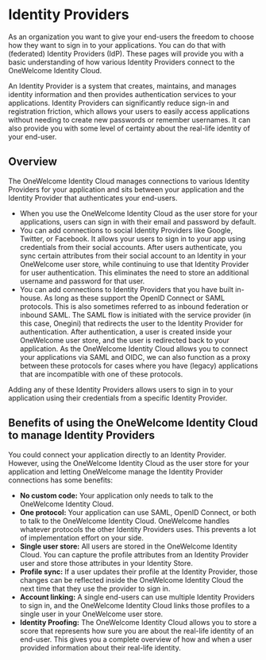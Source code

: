 # Identity Providers

As an organization you want to give your end-users the freedom to choose how they want to sign in to your applications. You can do that with (federated) Identity Providers (IdP). These pages will provide you with a basic understanding of how various Identity Providers connect to the OneWelcome Identity Cloud.

An Identity Provider is a system that creates, maintains, and manages identity information and then provides authentication services to your applications. Identity Providers can significantly reduce sign-in and registration friction, which allows your users to easily access applications without needing to create new passwords or remember usernames. It can also provide you with some level of certainty about the real-life identity of your end-user.

## Overview

The OneWelcome Identity Cloud manages connections to various Identity Providers for your application and sits between your application and the Identity Provider that authenticates your end-users.

- When you use the OneWelcome Identity Cloud as the user store for your applications, users can sign in with their email and password by default.
- You can add connections to social Identity Providers like Google, Twitter, or Facebook. It allows your users to sign in to your app using credentials from their social accounts. After users authenticate, you sync certain attributes from their social account to an Identity in your OneWelcome user store, while continuing to use that Identity Provider for user authentication. This eliminates the need to store an additional username and password for that user.
- You can add connections to Identity Providers that you have built in-house. As long as these support the OpenID Connect or SAML protocols. This is also sometimes referred to as inbound federation or inbound SAML. The SAML flow is initiated with the service provider (in this case, Onegini) that redirects the user to the Identity Provider for authentication. After authentication, a user is created inside your OneWelcome user store, and the user is redirected back to your application. As the OneWelcome Identity Cloud allows you to connect your applications via SAML and OIDC, we can also function as a proxy between these protocols for cases where you have (legacy) applications that are incompatible with one of these protocols.

Adding any of these Identity Providers allows users to sign in to your application using their credentials from a specific Identity Provider.

## Benefits of using the OneWelcome Identity Cloud to manage Identity Providers

You could connect your application directly to an Identity Provider. However, using the OneWelcome Identity Cloud as the user store for your application and letting OneWelcome manage the Identity Provider connections has some benefits:

- **No custom code:** Your application only needs to talk to the OneWelcome Identity Cloud.
- **One protocol:** Your application can use SAML, OpenID Connect, or both to talk to the OneWelcome Identity Cloud. OneWelcome handles whatever protocols the other Identity Providers uses. This prevents a lot of implementation effort on your side.
- **Single user store:** All users are stored in the OneWelcome Identity Cloud. You can capture the profile attributes from an Identity Provider user and store those attributes in your Identity Store.
- **Profile sync:** If a user updates their profile at the Identity Provider, those changes can be reflected inside the OneWelcome Identity Cloud the next time that they use the provider to sign in.
- **Account linking:** A single end-users can use multiple Identity Providers to sign in, and the OneWelcome Identity Cloud links those profiles to a single user in your OneWelcome user store.
- **Identity Proofing:** The OneWelcome Identity Cloud allows you to store a score that represents how sure you are about the real-life identity of an end-user. This gives you a complete overview of how and when a user provided information about their real-life identity.
